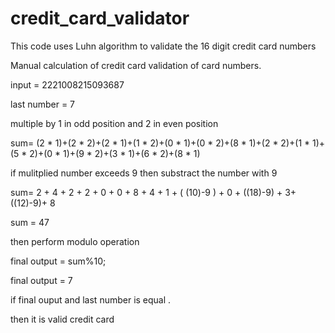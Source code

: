 # credit_card_validator
This code uses Luhn algorithm to validate the 16 digit credit card numbers

Manual calculation of credit card validation of card numbers.

input = 2221008215093687

last number = 7 

multiple by 1 in odd position and 2 in even position 

sum= (2 * 1)+(2 * 2)+(2 * 1)+(1 * 2)+(0 * 1)+(0 * 2)+(8 * 1)+(2 * 2)+(1 * 1)+(5 * 2)+(0 * 1)+(9 * 2)+(3 * 1)+(6 * 2)+(8 * 1)

if mulitplied number exceeds 9 then substract the number with 9

sum= 2 + 4 + 2 + 2 + 0 + 0 + 8 + 4 + 1 + ( (10)-9 ) + 0 + ((18)-9) + 3+ ((12)-9)+ 8

sum = 47

then perform modulo operation 

final output = sum%10;

final output = 7 

if final ouput and  last number is equal .
 
 then it is valid credit card
